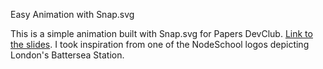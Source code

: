 Easy Animation with Snap.svg

This is a simple animation built with Snap.svg for Papers DevClub. [Link to the slides](http://slides.com/ericasalvaneschi/easy-animations-with-snap-svg#/). I took inspiration from one of the NodeSchool logos depicting London's Battersea Station.


